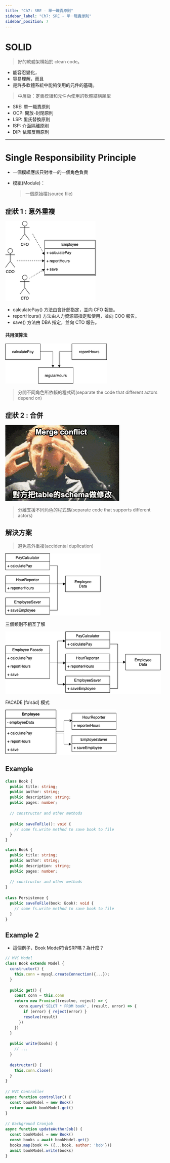 ```yaml
---
title: "Ch7: SRE - 單一職責原則"
sidebar_label: "Ch7: SRE - 單一職責原則"
sidebar_position: 7
---
```


# SOLID

> 好的軟體架構始於 clean code。

- 能容忍變化，
- 容易理解，而且
- 是許多軟體系統中能夠使用的元件的基礎。

> 中層級：定義模組和元件內使用的軟體結構類型

- SRE: 單一職責原則
- OCP: 開放-封閉原則
- LSP: 里氏替換原則
- ISP: 介面隔離原則
- DIP: 依賴反轉原則

---

# Single Responsibility Principle

- 一個模組應該只對唯一的一個角色負責

- 模組(Module)：
  > 一個原始檔(source file)

## 症狀 1 : 意外重複

![EmployeeClass](./ch7/7.1.EmployeeClass.png)

- calculatePay() 方法由會計部指定，並向 CFO 報告。
- reportHours() 方法由人力資源部指定和使用，並向 COO 報告。
- save() 方法由 DBA 指定，並向 CTO 報告。

#### 共用演算法

![共用演算法](./ch7/7.2.png)

> 分開不同角色所依賴的程式碼(separate the code that different actors depend on)

## 症狀 2 : 合併

![MergeConflict](./ch7/MergeConflict.gif)

> 分離支援不同角色的程式碼(separate code that supports different actors)

## 解決方案

> 避免意外重複(accidental duplication)

![三個類別不相互了解](./ch7/7.3.png)

三個類別不相互了解

![FACADE模式](./ch7/7.4.png)

FACADE [fəˈsäd] 模式

![較少函數的FACADE模式](./ch7/7.5.png)

## Example

```ts
class Book {
  public title: string;
  public author: string;
  public description: string;
  public pages: number;

  // constructor and other methods

  public saveToFile(): void {
    // some fs.write method to save book to file
  }
}
```

```ts
class Book {
  public title: string;
  public author: string;
  public description: string;
  public pages: number;

  // constructor and other methods
}

class Persistence {
  public saveToFile(book: Book): void {
    // some fs.write method to save book to file
  }
}
```

## Example 2

* 這個例子，Book Model符合SRP嗎？為什麼？

```js
// MVC Model
class Book extends Model {
  constructor() {
    this.conn = mysql.createConnection({...});
  }

  public get() {
    const conn = this.conn
    return new Promise((resolve, reject) => {
      conn.query('SELCT * FROM book', (result, error) => {
        if (error) { reject(error) }
        resolve(result)
      })
    })
  }

  public write(books) {
    // ...
  }

  destructor() {
    this.conn.close()
  }
}

// MVC Controller
async function controller() {
  const bookModel = new Book()
  return await bookModel.get()
}

// Background Cronjob
async function updateAuthorJob() {
  const bookModel = new Book()
  const books = await bookModel.get()
  books.map(book => ({...book, author: 'bob'}))
  await bookModel.write(books)
}
```
